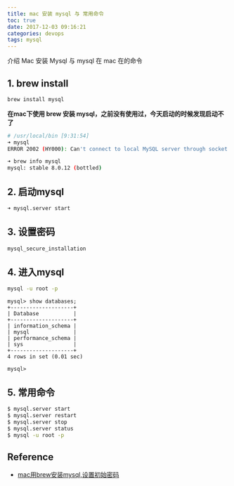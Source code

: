 ```yaml
---
title: mac 安装 mysql 与 常用命令
toc: true
date: 2017-12-03 09:16:21
categories: devops
tags: mysql
---
```


介绍 Mac 安装 Mysql 与 mysql 在 mac 在的命令

<!-- more -->

## 1. brew install

```bash
brew install mysql
```

**在mac下使用 brew 安装 mysql，之前没有使用过，今天启动的时候发现启动不了**

```bash
# /usr/local/bin [9:31:54]
➜ mysql
ERROR 2002 (HY000): Can't connect to local MySQL server through socket '/tmp/mysql.sock' (2)
```

```bash
➜ brew info mysql
mysql: stable 8.0.12 (bottled)
```

## 2. 启动mysql

```bash
➜ mysql.server start
```

## 3. 设置密码

```bash
mysql_secure_installation
```

## 4. 进入mysql

```bash
mysql -u root -p
```

```
mysql> show databases;
+--------------------+
| Database           |
+--------------------+
| information_schema |
| mysql              |
| performance_schema |
| sys                |
+--------------------+
4 rows in set (0.01 sec)

mysql>
```

## 5. 常用命令

```bash
$ mysql.server start
$ mysql.server restart
$ mysql.server stop
$ mysql.server status
$ mysql -u root -p
```

## Reference

- [mac用brew安装mysql,设置初始密码][1]

[1]: https://blog.csdn.net/plpldog/article/details/80761646
